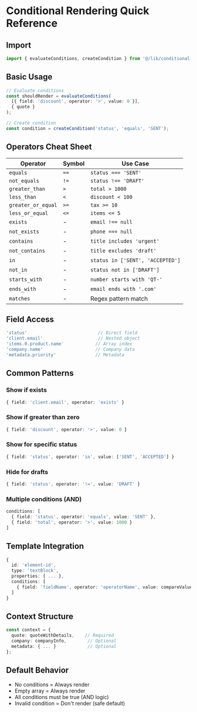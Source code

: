 # Conditional Rendering Quick Reference

## Import

```typescript
import { evaluateConditions, createCondition } from '@/lib/conditional-rendering';
```

## Basic Usage

```typescript
// Evaluate conditions
const shouldRender = evaluateConditions(
  [{ field: 'discount', operator: '>', value: 0 }],
  { quote }
);

// Create condition
const condition = createCondition('status', 'equals', 'SENT');
```

## Operators Cheat Sheet

| Operator | Symbol | Use Case |
|----------|--------|----------|
| `equals` | `==` | `status === 'SENT'` |
| `not_equals` | `!=` | `status !== 'DRAFT'` |
| `greater_than` | `>` | `total > 1000` |
| `less_than` | `<` | `discount < 100` |
| `greater_or_equal` | `>=` | `tax >= 10` |
| `less_or_equal` | `<=` | `items <= 5` |
| `exists` | - | `email !== null` |
| `not_exists` | - | `phone === null` |
| `contains` | - | `title includes 'urgent'` |
| `not_contains` | - | `title excludes 'draft'` |
| `in` | - | `status in ['SENT', 'ACCEPTED']` |
| `not_in` | - | `status not in ['DRAFT']` |
| `starts_with` | - | `number starts with 'QT-'` |
| `ends_with` | - | `email ends with '.com'` |
| `matches` | - | Regex pattern match |

## Field Access

```typescript
'status'                           // Direct field
'client.email'                     // Nested object
'items.0.product.name'            // Array index
'company.name'                    // Company data
'metadata.priority'               // Metadata
```

## Common Patterns

### Show if exists
```typescript
{ field: 'client.email', operator: 'exists' }
```

### Show if greater than zero
```typescript
{ field: 'discount', operator: '>', value: 0 }
```

### Show for specific status
```typescript
{ field: 'status', operator: 'in', value: ['SENT', 'ACCEPTED'] }
```

### Hide for drafts
```typescript
{ field: 'status', operator: '!=', value: 'DRAFT' }
```

### Multiple conditions (AND)
```typescript
conditions: [
  { field: 'status', operator: 'equals', value: 'SENT' },
  { field: 'total', operator: '>', value: 1000 }
]
```

## Template Integration

```typescript
{
  id: 'element-id',
  type: 'textBlock',
  properties: { ... },
  conditions: [
    { field: 'fieldName', operator: 'operatorName', value: compareValue }
  ]
}
```

## Context Structure

```typescript
const context = {
  quote: quoteWithDetails,    // Required
  company: companyInfo,        // Optional
  metadata: { ... }            // Optional
};
```

## Default Behavior

- No conditions = Always render
- Empty array = Always render
- All conditions must be true (AND logic)
- Invalid condition = Don't render (safe default)
